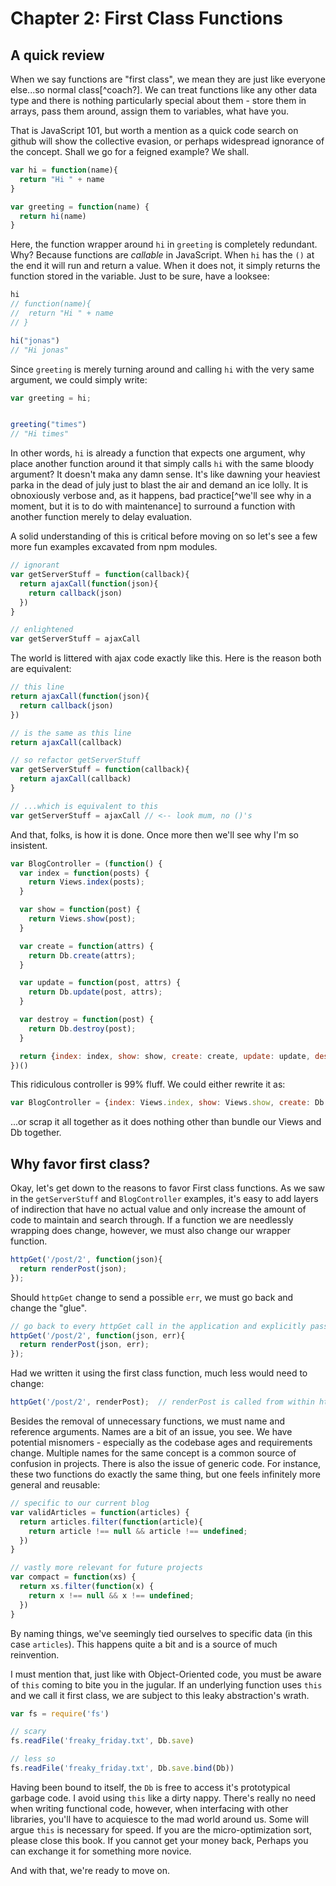 # Chapter 2: First Class Functions

## A quick review
When we say functions are "first class", we mean they are just like everyone else...so normal class[^coach?]. We can treat functions like any other data type and there is nothing particularly special about them - store them in arrays, pass them around, assign them to variables, what have you.

That is JavaScript 101, but worth a mention as a quick code search on github will show the collective evasion, or perhaps widespread ignorance of the concept. Shall we go for a feigned example? We shall.

```js
var hi = function(name){
  return "Hi " + name
}

var greeting = function(name) {
  return hi(name)
}
```

Here, the function wrapper around `hi` in `greeting` is completely redundant. Why? Because functions are *callable* in JavaScript. When `hi` has the `()` at the end it will run and return a value. When it does not, it simply returns the function stored in the variable. Just to be sure, have a looksee:


```js
hi
// function(name){
//  return "Hi " + name
// }

hi("jonas")
// "Hi jonas"
```

Since `greeting` is merely turning around and calling `hi` with the very same argument, we could simply write:

```js
var greeting = hi;


greeting("times")
// "Hi times"
```

In other words, `hi` is already a function that expects one argument, why place another function around it that simply calls `hi` with the same bloody argument? It doesn't maka any damn sense. It's like dawning your heaviest parka in the dead of july just to blast the air and demand an ice lolly. It is obnoxiously verbose and, as it happens, bad practice[^we'll see why in a moment, but it is to do with maintenance] to surround a function with another function merely to delay evaluation. 

A solid understanding of this is critical before moving on so let's see a few more fun examples excavated from npm modules.

```js
// ignorant
var getServerStuff = function(callback){
  return ajaxCall(function(json){
    return callback(json)
  })
}

// enlightened
var getServerStuff = ajaxCall
```

The world is littered with ajax code exactly like this. Here is the reason both are equivalent:

```js
// this line
return ajaxCall(function(json){
  return callback(json)
})

// is the same as this line
return ajaxCall(callback)

// so refactor getServerStuff
var getServerStuff = function(callback){
  return ajaxCall(callback)
}

// ...which is equivalent to this
var getServerStuff = ajaxCall // <-- look mum, no ()'s
```

And that, folks, is how it is done. Once more then we'll see why I'm so insistent.

```js
var BlogController = (function() {
  var index = function(posts) {
    return Views.index(posts);
  }

  var show = function(post) {
    return Views.show(post);
  }

  var create = function(attrs) {
    return Db.create(attrs);
  }

  var update = function(post, attrs) {
    return Db.update(post, attrs);
  }

  var destroy = function(post) {
    return Db.destroy(post);
  }

  return {index: index, show: show, create: create, update: update, destroy: destroy}
})()
```

This ridiculous controller is 99% fluff. We could either rewrite it as:

```js
var BlogController = {index: Views.index, show: Views.show, create: Db.create, update: Db.update, destroy: Db.destroy}
```

...or scrap it all together as it does nothing other than bundle our Views and Db together.

## Why favor first class?

Okay, let's get down to the reasons to favor First class functions. As we saw in the `getServerStuff` and `BlogController` examples, it's easy to add layers of indirection that have no actual value and only increase the amount of code to maintain and search through. If a function we are needlessly wrapping does change, however, we must also change our wrapper function.

```js
httpGet('/post/2', function(json){
  return renderPost(json);
});
```

Should `httpGet` change to send a possible `err`, we must go back and change the "glue".

```js
// go back to every httpGet call in the application and explicitly pass err along.
httpGet('/post/2', function(json, err){
  return renderPost(json, err);
});
```

Had we written it using the first class function, much less would need to change:

```js
httpGet('/post/2', renderPost);  // renderPost is called from within httpGet with however many arguments it wants
```

Besides the removal of unnecessary functions, we must name and reference arguments. Names are a bit of an issue, you see. We have potential misnomers - especially as the codebase ages and requirements change. Multiple names for the same concept is a common source of confusion in projects. There is also the issue of generic code. For instance, these two functions do exactly the same thing, but one feels infinitely more general and reusable:

```js
// specific to our current blog
var validArticles = function(articles) {
  return articles.filter(function(article){
    return article !== null && article !== undefined;
  })
}

// vastly more relevant for future projects
var compact = function(xs) {
  return xs.filter(function(x) {
    return x !== null && x !== undefined;
  })
}
```

By naming things, we've seemingly tied ourselves to specific data (in this case `articles`). This happens quite a bit and is a source of much reinvention.

I must mention that, just like with Object-Oriented code, you must be aware of `this` coming to bite you in the jugular. If an underlying function uses `this` and we call it first class, we are subject to this leaky abstraction's wrath.

```js
var fs = require('fs')

// scary
fs.readFile('freaky_friday.txt', Db.save)

// less so
fs.readFile('freaky_friday.txt', Db.save.bind(Db))

```

Having been bound to itself, the `Db` is free to access it's prototypical garbage code. I avoid using `this` like a dirty nappy. There's really no need when writing functional code, however, when interfacing with other libraries, you'll have to acquiesce to the mad world around us. Some will argue `this` is necessary for speed. If you are the micro-optimization sort, please close this book. If you cannot get your money back, Perhaps you can exchange it for something more novice.

And with that, we're ready to move on.
